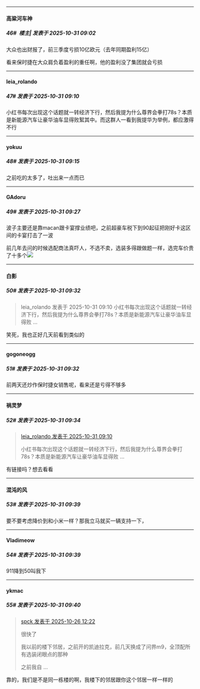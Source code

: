 ﻿
*****

####  高粱河车神  
##### 46#         楼主| 发表于 2025-10-31 09:02

大众也出财报了，前三季度亏损10亿欧元（去年同期盈利15亿）

看来保时捷在大众肩负着盈利的重任啊，他的盈利没了集团就会亏损


*****

####  leia_rolando  
##### 47#       发表于 2025-10-31 09:10

小红书每次出现这个话题就一转经济下行，然后我提为什么尊界会拳打78s？本质是新能源汽车让豪华油车显得败絮其中。而这群人一看到我提华为举例，都应激得不行


*****

####  yokuu  
##### 48#       发表于 2025-10-31 09:15

之前吃的太多了，吐出来一点而已


*****

####  GAdoru  
##### 49#       发表于 2025-10-31 09:27

波子主要还是靠macan跟卡宴撑业绩吧，之前超豪车税下到90起征把刚好卡这区间的卡宴打击了一波

前几年去问的时候选配商法真吓人，不选不卖，选装多得跟做题一样，选完车价贵了十多个<img src="https://static.stage1st.com/image/smiley/face2017/004.gif" referrerpolicy="no-referrer">


*****

####  白影  
##### 50#       发表于 2025-10-31 09:32

<blockquote>leia_rolando 发表于 2025-10-31 09:10
小红书每次出现这个话题就一转经济下行，然后我提为什么尊界会拳打78s？本质是新能源汽车让豪华油车显得败 ...</blockquote>
笑死，我也正好几天前看到类似的

*****

####  gogoneogg  
##### 51#       发表于 2025-10-31 09:32

前两天还炒作保时捷女销售呢，看来还是亏得不够多

*****

####  祸灵梦  
##### 52#       发表于 2025-10-31 09:34

<blockquote><a href="httphttps://stage1st.com/2b/forum.php?mod=redirect&amp;goto=findpost&amp;pid=68653322&amp;ptid=2265586" target="_blank">leia_rolando 发表于 2025-10-31 09:10</a>

小红书每次出现这个话题就一转经济下行，然后我提为什么尊界会拳打78s？本质是新能源汽车让豪华油车显得败 ...</blockquote>
有链接吗？想去看看


*****

####  混沌的风  
##### 53#       发表于 2025-10-31 09:39

要不要考虑降价到和小米一样？那我立马就买一辆支持一下，

*****

####  Vladimeow  
##### 54#       发表于 2025-10-31 09:39

911降到50叫我下

*****

####  ykmac  
##### 55#       发表于 2025-10-31 09:40

<blockquote><a href="httphttps://stage1st.com/2b/forum.php?mod=redirect&amp;goto=findpost&amp;pid=68627922&amp;ptid=2265586" target="_blank">spck 发表于 2025-10-26 12:22</a>

很快了

我以前的楼下邻居，之前开的凯迪拉克，前几天换成了问界m9，全顶配所有选装闭眼点的那种

之前我自 ...</blockquote>
靠的，我们是不是同一栋楼的啊，我楼下的邻居跟你这个邻居一样一样的

